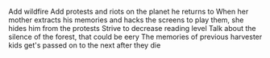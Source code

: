 Add wildfire
Add protests and riots on the planet he returns to
When her mother extracts his memories and hacks the screens to play them, she hides him from the protests
Strive to decrease reading level
Talk about the silence of the forest, that could be eery
The memories of previous harvester kids get's passed on to the next after they die
